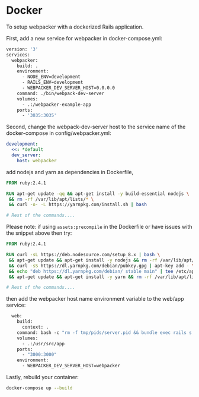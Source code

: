 # Docker

To setup webpacker with a dockerized Rails application.

First, add a new service for webpacker in docker-compose.yml:

```Dockerfile
version: '3'
services:
  webpacker:
    build: .
    environment:
      - NODE_ENV=development
      - RAILS_ENV=development
      - WEBPACKER_DEV_SERVER_HOST=0.0.0.0
    command: ./bin/webpack-dev-server
    volumes:
      - .:/webpacker-example-app
    ports:
      - '3035:3035'
```

Second, change the webpack-dev-server host to the service name of the docker-compose in config/webpacker.yml:

```yaml
development:
  <<: *default
  dev_server:
    host: webpacker
```

add nodejs and yarn as dependencies in Dockerfile,

```dockerfile
FROM ruby:2.4.1

RUN apt-get update -qq && apt-get install -y build-essential nodejs \
 && rm -rf /var/lib/apt/lists/* \
 && curl -o- -L https://yarnpkg.com/install.sh | bash

# Rest of the commands....
```

Please note: if using `assets:precompile` in the Dockerfile or have issues with the snippet above then try:

```dockerfile
FROM ruby:2.4.1

RUN curl -sL https://deb.nodesource.com/setup_8.x | bash \
 && apt-get update && apt-get install -y nodejs && rm -rf /var/lib/apt/lists/* \
 && curl -sS https://dl.yarnpkg.com/debian/pubkey.gpg | apt-key add - \
 && echo "deb https://dl.yarnpkg.com/debian/ stable main" | tee /etc/apt/sources.list.d/yarn.list \
 && apt-get update && apt-get install -y yarn && rm -rf /var/lib/apt/lists/*

# Rest of the commands....
```

then add the webpacker host name environment variable to the web/app service:

```Dockerfile
  web:
    build:
      context: .
    command: bash -c "rm -f tmp/pids/server.pid && bundle exec rails s -p 3000 -b '0.0.0.0'"
    volumes:
      - .:/usr/src/app
    ports:
      - "3000:3000"
    environment:
      - WEBPACKER_DEV_SERVER_HOST=webpacker
```

Lastly, rebuild your container:

```bash
docker-compose up --build
```
